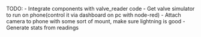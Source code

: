 TODO:
	- Integrate components with valve_reader code
	- Get valve simulator to run on phone(control it via dashboard on pc with node-red)
	- Attach camera to phone with some sort of mount, make sure lightning is good
	- Generate stats from readings
